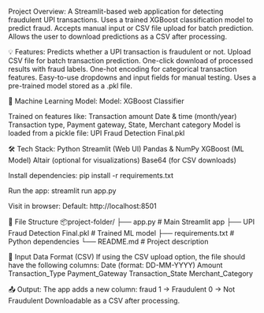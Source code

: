 Project Overview:
A Streamlit-based web application for detecting fraudulent UPI transactions.
Uses a trained XGBoost classification model to predict fraud.
Accepts manual input or CSV file upload for batch prediction.
Allows the user to download predictions as a CSV after processing.

💡 Features:
Predicts whether a UPI transaction is fraudulent or not.
Upload CSV file for batch transaction prediction.
One-click download of processed results with fraud labels.
One-hot encoding for categorical transaction features.
Easy-to-use dropdowns and input fields for manual testing.
Uses a pre-trained model stored as a .pkl file.

🧠 Machine Learning Model:
Model: XGBoost Classifier


Trained on features like:
Transaction amount
Date & time (month/year)
Transaction type, Payment gateway, State, Merchant category
Model is loaded from a pickle file: UPI Fraud Detection Final.pkl

🛠 Tech Stack:
Python
Streamlit (Web UI)
Pandas & NumPy
XGBoost (ML Model)
Altair (optional for visualizations)
Base64 (for CSV downloads)

Install dependencies:
pip install -r requirements.txt

Run the app:
streamlit run app.py


Visit in browser:
Default: http://localhost:8501

📁 File Structure
📦project-folder/
├── app.py                     # Main Streamlit app
├── UPI Fraud Detection Final.pkl  # Trained ML model
├── requirements.txt           # Python dependencies
└── README.md                  # Project description

🧪 Input Data Format (CSV)
If using the CSV upload option, the file should have the following columns:
Date (format: DD-MM-YYYY)
Amount
Transaction_Type
Payment_Gateway
Transaction_State
Merchant_Category

📤 Output:
The app adds a new column: fraud
1 → Fraudulent
0 → Not Fraudulent
Downloadable as a CSV after processing.
